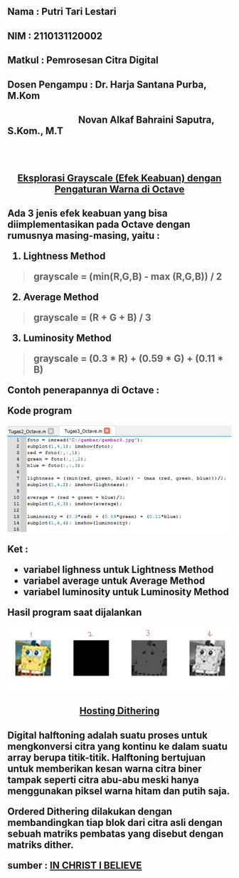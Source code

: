 ## Nama           : Putri Tari Lestari
## NIM            : 2110131120002
## Matkul         : Pemrosesan Citra Digital
## Dosen Pengampu : Dr. Harja Santana Purba, M.Kom
<h2>&nbsp &nbsp &nbsp &nbsp &nbsp &nbsp &nbsp &nbsp &nbsp &nbsp &nbsp &nbsp &nbsp &nbsp &nbsp &nbsp Novan Alkaf Bahraini Saputra, S.Kom., M.T</h2>
<br>
<br>

<h2 align=center><u>Eksplorasi Grayscale (Efek Keabuan) dengan Pengaturan Warna di Octave</u><h2>

Ada 3 jenis efek keabuan yang bisa diimplementasikan pada Octave dengan rumusnya masing-masing, yaitu :
1. Lightness Method

 > grayscale = (min(R,G,B) - max (R,G,B)) / 2

2. Average Method

 > grayscale = (R + G + B) / 3

3. Luminosity Method

 > grayscale = (0.3 * R) + (0.59 * G) + (0.11 * B) 

Contoh penerapannya di Octave :

Kode program 
<p align=center><img src=gambar/gambar15.png>

Ket : 
 - variabel **lighness** untuk Lightness Method
 - variabel **average** untuk Average Method 
 - variabel **luminosity** untuk Luminosity Method

Hasil program saat dijalankan 
<p align=center><img src=gambar/gambar16.jpg>

<h2 align=center><u>Hosting Dithering</u><h2>

Digital halftoning adalah suatu proses untuk mengkonversi citra yang kontinu ke dalam suatu array berupa titik-titik. Halftoning bertujuan untuk memberikan kesan warna citra biner tampak seperti citra abu-abu meski hanya menggunakan piksel warna hitam dan putih saja.

Ordered Dithering dilakukan dengan membandingkan tiap blok dari citra asli dengan sebuah matriks pembatas yang disebut dengan matriks dither.

sumber :
<a href="http://jimmypandapotan.blogspot.com/2018/01/pengolahan-citra-dengan-gnu-octave.html"> IN CHRIST I BELIEVE</a>



